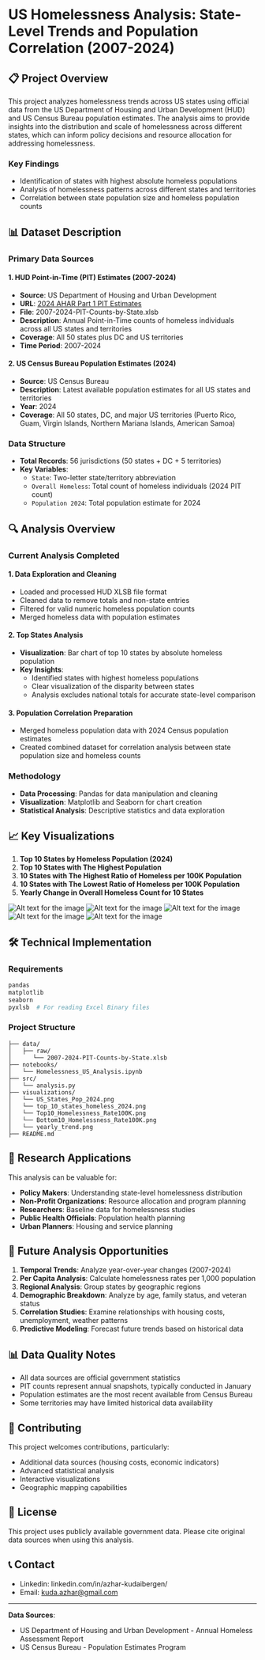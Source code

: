 # US Homelessness Analysis: State-Level Trends and Population Correlation (2007-2024)

## 📋 Project Overview

This project analyzes homelessness trends across US states using official data from the US Department of Housing and Urban Development (HUD) and US Census Bureau population estimates. The analysis aims to provide insights into the distribution and scale of homelessness across different states, which can inform policy decisions and resource allocation for addressing homelessness.

### Key Findings
- Identification of states with highest absolute homeless populations
- Analysis of homelessness patterns across different states and territories
- Correlation between state population size and homeless population counts

## 📊 Dataset Description

### Primary Data Sources

#### 1. HUD Point-in-Time (PIT) Estimates (2007-2024)
- **Source**: US Department of Housing and Urban Development
- **URL**: [2024 AHAR Part 1 PIT Estimates](https://www.huduser.gov/portal/datasets/ahar/2024-ahar-part-1-pit-estimates-of-homelessness-in-the-us.html)
- **File**: 2007-2024-PIT-Counts-by-State.xlsb
- **Description**: Annual Point-in-Time counts of homeless individuals across all US states and territories
- **Coverage**: All 50 states plus DC and US territories
- **Time Period**: 2007-2024

#### 2. US Census Bureau Population Estimates (2024)
- **Source**: US Census Bureau
- **Description**: Latest available population estimates for all US states and territories
- **Year**: 2024
- **Coverage**: All 50 states, DC, and major US territories (Puerto Rico, Guam, Virgin Islands, Northern Mariana Islands, American Samoa)

### Data Structure
- **Total Records**: 56 jurisdictions (50 states + DC + 5 territories)
- **Key Variables**:
  - `State`: Two-letter state/territory abbreviation
  - `Overall Homeless`: Total count of homeless individuals (2024 PIT count)
  - `Population 2024`: Total population estimate for 2024

## 🔍 Analysis Overview

### Current Analysis Completed

#### 1. Data Exploration and Cleaning
- Loaded and processed HUD XLSB file format
- Cleaned data to remove totals and non-state entries
- Filtered for valid numeric homeless population counts
- Merged homeless data with population estimates

#### 2. Top States Analysis
- **Visualization**: Bar chart of top 10 states by absolute homeless population
- **Key Insights**:
  - Identified states with highest homeless populations
  - Clear visualization of the disparity between states
  - Analysis excludes national totals for accurate state-level comparison

#### 3. Population Correlation Preparation
- Merged homeless population data with 2024 Census population estimates
- Created combined dataset for correlation analysis between state population size and homeless counts

### Methodology
- **Data Processing**: Pandas for data manipulation and cleaning
- **Visualization**: Matplotlib and Seaborn for chart creation
- **Statistical Analysis**: Descriptive statistics and data exploration

## 📈 Key Visualizations

1. **Top 10 States by Homeless Population (2024)**
3. **Top 10 States with The Highest Population**
4. **10 States with The Highest Ratio of Homeless per 100K Population**
5. **10 States with The Lowest Ratio of Homeless per 100K Population**
6. **Yearly Change in Overall Homeless Count for 10 States**
   
![Alt text for the image](Vizualizations/US_States_Pop_2024.png)
![Alt text for the image](Vizualizations/top_10_states_homeless_2024.png)
![Alt text for the image](Vizualizations/Top10_Homelessness_Rate100K.png)
![Alt text for the image](Vizualizations/Bottom10_Homelessness_Rate100K.png)
![Alt text for the image](Vizualizations/yearly_trend.png)

## 🛠️ Technical Implementation

### Requirements
```python
pandas
matplotlib
seaborn
pyxlsb  # For reading Excel Binary files
```

### Project Structure
```
├── data/
│   ├── raw/
│      └── 2007-2024-PIT-Counts-by-State.xlsb
├── notebooks/
│   └── Homelessness_US_Analysis.ipynb
├── src/
│   └── analysis.py
├── visualizations/
│   └── US_States_Pop_2024.png
│   └── top_10_states_homeless_2024.png
│   └── Top10_Homelessness_Rate100K.png
│   └── Bottom10_Homelessness_Rate100K.png
│   └── yearly_trend.png
├── README.md

```

## 🎯 Research Applications

This analysis can be valuable for:
- **Policy Makers**: Understanding state-level homelessness distribution
- **Non-Profit Organizations**: Resource allocation and program planning
- **Researchers**: Baseline data for homelessness studies
- **Public Health Officials**: Population health planning
- **Urban Planners**: Housing and service planning

## 🔮 Future Analysis Opportunities

1. **Temporal Trends**: Analyze year-over-year changes (2007-2024)
2. **Per Capita Analysis**: Calculate homelessness rates per 1,000 population
3. **Regional Analysis**: Group states by geographic regions
4. **Demographic Breakdown**: Analyze by age, family status, and veteran status
5. **Correlation Studies**: Examine relationships with housing costs, unemployment, weather patterns
6. **Predictive Modeling**: Forecast future trends based on historical data

## 📊 Data Quality Notes

- All data sources are official government statistics
- PIT counts represent annual snapshots, typically conducted in January
- Population estimates are the most recent available from Census Bureau
- Some territories may have limited historical data availability

## 🤝 Contributing

This project welcomes contributions, particularly:
- Additional data sources (housing costs, economic indicators)
- Advanced statistical analysis
- Interactive visualizations
- Geographic mapping capabilities

## 📄 License

This project uses publicly available government data. Please cite original data sources when using this analysis.

## 📞 Contact

- Linkedin: linkedin.com/in/azhar-kudaibergen/
- Email: kuda.azhar@gmail.com
---

**Data Sources**:
- US Department of Housing and Urban Development - Annual Homeless Assessment Report
- US Census Bureau - Population Estimates Program

